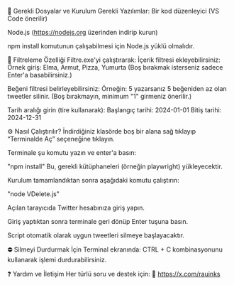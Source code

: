 
🧾 Gerekli Dosyalar ve Kurulum
Gerekli Yazılımlar:
Bir kod düzenleyici (VS Code önerilir)

Node.js (https://nodejs.org üzerinden indirip kurun)

npm install komutunun çalışabilmesi için Node.js yüklü olmalıdır.

🧪 Filtreleme Özelliği
Filtre.exe'yi çalıştırarak:
İçerik filtresi ekleyebilirsiniz:
Örnek giriş:
Elma, Armut, Pizza, Yumurta
(Boş bırakmak isterseniz sadece Enter'a basabilirsiniz.)

Beğeni filtresi belirleyebilirsiniz:
Örneğin: 5 yazarsanız 5 beğeniden az olan tweetler silinir.
(Boş bırakmayın, minimum "1" girmeniz önerilir.)

Tarih aralığı girin (tire kullanarak):
Başlangıç tarihi: 2024-01-01
Bitiş tarihi: 2024-12-31

⚙️ Nasıl Çalıştırılır?
İndirdiğiniz klasörde boş bir alana sağ tıklayıp
“Terminalde Aç” seçeneğine tıklayın.

Terminale şu komutu yazın ve enter'a basın:

"npm install"
Bu, gerekli kütüphaneleri (örneğin playwright) yükleyecektir.

Kurulum tamamlandıktan sonra aşağıdaki komutu çalıştırın:

"node VDelete.js"

Açılan tarayıcıda Twitter hesabınıza giriş yapın.

Giriş yaptıktan sonra terminale geri dönüp Enter tuşuna basın.

Script otomatik olarak uygun tweetleri silmeye başlayacaktır.

⛔ Silmeyi Durdurmak İçin
Terminal ekranında:
CTRL + C kombinasyonunu kullanarak işlemi durdurabilirsiniz.

❓ Yardım ve İletişim
Her türlü soru ve destek için:
📩 https://x.com/rauinks

